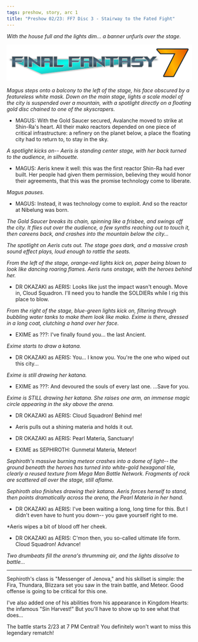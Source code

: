 ```yaml
---
tags: preshow, story, arc 1
title: "Preshow 02/23: FF7 Disc 3 - Stairway to the Fated Fight"
---
```


*With the house full and the lights dim... a banner unfurls over the stage.*

![A logo for "Final Fantasy 7" (no roman numerals), in the style of the Mega Man 7 logo, in the ASUS Republic of Gamers font.](/assets/images/2023-12-ff7logo.png)

*Magus steps onto a balcony to the left of the stage, his face obscured by a featureless white mask. Down on the main stage, lights a scale model of the city is suspended over a mountain, with a spotlight directly on a floating gold disc chained to one of the skyscrapers.*

* MAGUS: With the Gold Saucer secured, Avalanche moved to strike at Shin-Ra's heart. All their mako reactors depended on one piece of critical infrastructure: a refinery on the planet below, a place the floating city had to return to, to stay in the sky.

*A spotlight kicks on-- Aeris is standing center stage, with her back turned to the audience, in silhouette.*

* MAGUS: Aeris knew it well: this was the first reactor Shin-Ra had ever built. Her people had given them permission, believing they would honor their agreements, that this was the promise technology come to liberate.

*Magus pauses.*

* MAGUS: Instead, it was technology come to exploit. And so the reactor at Nibelung was born.

*The Gold Saucer breaks its chain, spinning like a frisbee, and swings off the city. It flies out over the audience, a few synths reaching out to touch it, then careens back, and crashes into the mountain below the city...*

*The spotlight on Aeris cuts out. The stage goes dark, and a massive crash sound effect plays, loud enough to rattle the seats.*

*From the left of the stage, orange-red lights kick on, paper being blown to look like dancing roaring flames. Aeris runs onstage, with the heroes behind her.*

* DR OKAZAKI as AERIS: Looks like just the impact wasn't enough. Move in, Cloud Squadron. I'll need you to handle the SOLDIERs while I rig this place to blow.

*From the right of the stage, blue-green lights kick on, filtering through bubbling water tanks to make them look like mako. Exime is there, dressed in a long coat, clutching a hand over her face.*

* EXIME as ???: I've finally found you... the last Ancient.

*Exime starts to draw a katana.*

* DR OKAZAKI as AERIS: You... I know you. You're the one who wiped out this city...

*Exime is still drawing her katana.*

* EXIME as ???: And devoured the souls of every last one. ...Save for you.

*Exime is STILL drawing her katana. She raises one arm, an immense magic circle appearing in the sky above the arena.*

* DR OKAZAKI as AERIS: Cloud Squadron! Behind me!

* Aeris pulls out a shining materia and holds it out.

* DR OKAZAKI as AERIS: Pearl Materia, Sanctuary!
* EXIME as SEPHIROTH: Gunmetal Materia, Meteor!

*Sephiroth's massive burning meteor crashes into a dome of light-- the ground beneath the heroes has turned into white-gold hexagonal tile, clearly a reused texture from Mega Man Battle Network. Fragments of rock are scattered all over the stage, still aflame.*

*Sephiroth also finishes drawing their katana. Aeris forces herself to stand, then points dramatically across the arena, the Pearl Materia in her hand.*

* DR OKAZAKI as AERIS: I've been waiting a long, long time for this. But I didn't even have to hunt you down-- you gave yourself right to me.

*Aeris wipes a bit of blood off her cheek.

* DR OKAZAKI as AERIS: C'mon then, you so-called ultimate life form. Cloud Squadron! Advance!

*Two drumbeats fill the arena's thrumming air, and the lights dissolve to battle...*

-----

Sephiroth's class is "Messenger of Jenova," and his skillset is simple: the Fira, Thundara, Blizzara set you saw in the train battle, and Meteor. Good offense is going to be critical for this one.

I've also added one of his abilities from his appearance in Kingdom Hearts: the infamous "Sin Harvest!" But you'll have to show up to see what that does...

The battle starts 2/23 at 7 PM Central! You definitely won't want to miss this legendary rematch!